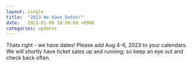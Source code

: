 ```yaml
---
layout: single
title:  "2023 We Have Dates!"
date:   2023-01-08 18:00:00 +0900
categories: updates
---
```

Thats right - we have dates! Please add Aug 4-6, 2023 to your calendars. We will shortly have ticket sales up and running; so keep an eye out and check back often.

